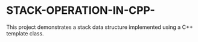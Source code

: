 # STACK-OPERATION-IN-CPP-
This project demonstrates a stack data structure implemented using a C++ template class.
